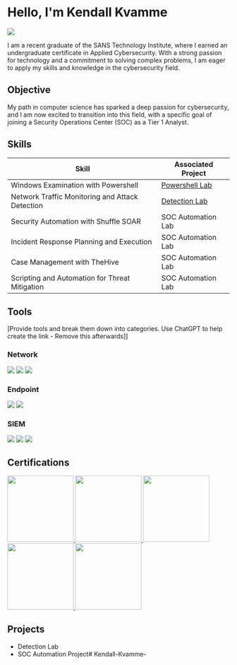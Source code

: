 # Hello, I'm Kendall Kvamme
<a href="https://www.linkedin.com/in/kendall-kvamme/"><img src="https://img.shields.io/badge/-LinkedIn-0072b1?&style=for-the-badge&logo=linkedin&logoColor=white" /></a>


I am a recent graduate of the SANS Technology Institute, where I earned an undergraduate certificate in Applied Cybersecurity. With a strong passion for technology and a commitment to solving complex problems, I am eager to apply my skills and knowledge in the cybersecurity field.

## Objective

My path in computer science has sparked a deep passion for cybersecurity, and I am now excited to transition into this field, with a specific goal of joining a Security Operations Center (SOC) as a Tier 1 Analyst.

## Skills

| Skill                                         | Associated Project         |
|-----------------------------------------------|----------------------------|
| Windows Examination with Powershell           | <a href="https://github.com/kjkvamme12/Windows-Examination-with-Powershell-">Powershell Lab</a>|
| Network Traffic Monitoring and Attack Detection | <a href="https://google.com">Detection Lab</a>|
| Security Automation with Shuffle SOAR         | SOC Automation Lab|
| Incident Response Planning and Execution      | SOC Automation Lab|
| Case Management with TheHive                  | SOC Automation Lab|
| Scripting and Automation for Threat Mitigation | SOC Automation Lab|

## Tools
[Provide tools and break them down into categories. Use ChatGPT to help create the link - Remove this afterwards]]

### Network
<div>
    <img src="https://img.shields.io/badge/-Wireshark-1679A7?&style=for-the-badge&logo=Wireshark&logoColor=white" />
    <img src="https://img.shields.io/badge/-Suricata-EF3B2D?&style=for-the-badge&logo=Suricata&logoColor=white" />
    <img src="https://img.shields.io/badge/-Zeek-777BB4?&style=for-the-badge&logo=Zeek&logoColor=white" />
</div>

### Endpoint
<div>
    <img src="https://img.shields.io/badge/-Microsoft_Defender_for_Endpoint-00A4EF?&style=for-the-badge&logo=Microsoft&logoColor=white" />
    <img src="https://img.shields.io/badge/-Velociraptor-4B275F?&style=for-the-badge&logo=Velociraptor&logoColor=white" />
</div>

### SIEM
<div>
    <img src="https://img.shields.io/badge/-Microsoft_Sentinel-0078D4?&style=for-the-badge&logo=Microsoft&logoColor=white" />
    <img src="https://img.shields.io/badge/-Splunk-000000?&style=for-the-badge&logo=Splunk&logoColor=white" />
    <img src="https://img.shields.io/badge/-Elastic-005571?&style=for-the-badge&logo=Elastic&logoColor=white" />
</div>

## Certifications
<div>
<a href="https://www.credly.com/badges/67cd75e7-04b6-4ea5-bc4b-fd85c6b9f11b"> <img src="https://images.credly.com/images/2d9b3293-9295-4ac3-a326-1bb7013225a4/image.png" width="150" height="150" />  </a>
<a href="https://www.credly.com/badges/8e85cac0-195b-4b75-b6df-b4f36f8c1925"> <img src="https://images.credly.com/size/680x680/images/8e6bde54-8a33-4ec0-9d70-90fcde581bcf/image.png" width="150" height="150" />  </a>
<a href="https://www.credly.com/badges/eeb3dee0-0f8b-4e21-bc26-66c7e088dec4"> <img src="https://images.credly.com/size/680x680/images/c3e2745b-2f30-4e6b-9290-f7557a705181/image.png" width="150" height="150" />  </a>
<a href="https://www.credly.com/badges/000633e8-a833-4f22-bcc4-de1c647ce23d"> <img src="https://images.credly.com/size/680x680/images/b8200bcb-258a-4089-b43d-fe23dfdc3097/image.png" width="150" height="150" />  </a>
<a href="https://www.credly.com/badges/03d5be00-83c4-47fe-bb47-dc182b5da08c"> <img src="https://images.credly.com/size/680x680/images/efd77bd2-ab34-4323-b427-47b3e7136029/image.png" width="150" height="150" />  </a>
</div>

## Projects
- Detection Lab
- SOC Automation Project# Kendall-Kvamme-
